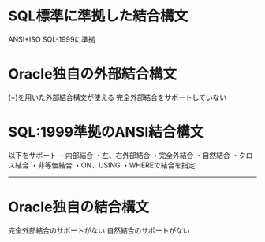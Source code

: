 # SQL標準に準拠した結合構文
ANSI+ISO SQL-1999に準拠
# Oracle独自の外部結合構文
(+)を用いた外部結合構文が使える
完全外部結合をサポートしていない






# SQL:1999準拠のANSI結合構文

以下をサポート
・内部結合
・左、右外部結合
・完全外結合
・自然結合
・クロス結合
・非等価結合
・ON、USING
・WHEREで結合を指定

---
# Oracle独自の結合構文

完全外部結合のサポートがない
自然結合のサポートがない